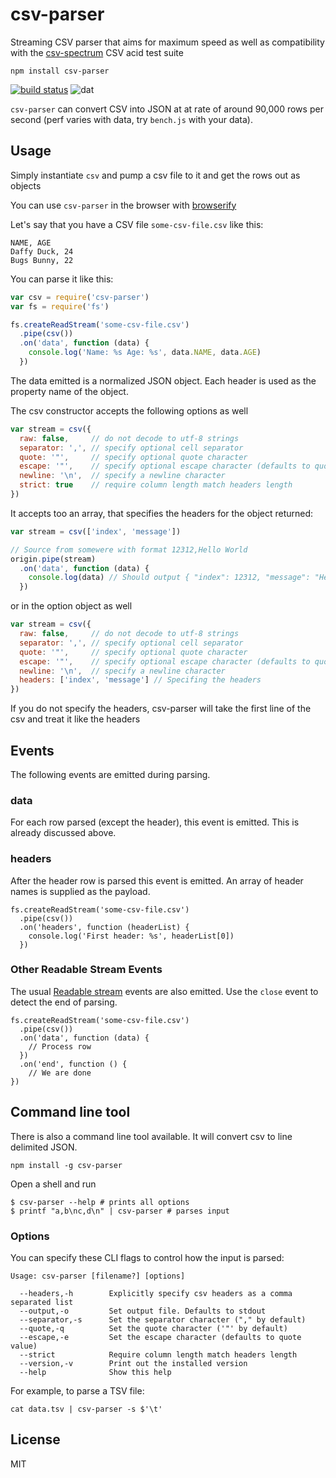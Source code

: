 # csv-parser

Streaming CSV parser that aims for maximum speed as well as compatibility with the [csv-spectrum](https://npmjs.org/csv-spectrum) CSV acid test suite

```
npm install csv-parser
```

[![build status](http://img.shields.io/travis/mafintosh/csv-parser.svg?style=flat)](http://travis-ci.org/mafintosh/csv-parser)
![dat](http://img.shields.io/badge/Development%20sponsored%20by-dat-green.svg?style=flat)

`csv-parser` can convert CSV into JSON at at rate of around 90,000 rows per second (perf varies with data, try `bench.js` with your data).

## Usage

Simply instantiate `csv` and pump a csv file to it and get the rows out as objects

You can use `csv-parser` in the browser with [browserify](http://browserify.org/)

Let's say that you have a CSV file ``some-csv-file.csv`` like this:

```
NAME, AGE
Daffy Duck, 24
Bugs Bunny, 22
```

You can parse it like this:

``` js
var csv = require('csv-parser')
var fs = require('fs')

fs.createReadStream('some-csv-file.csv')
  .pipe(csv())
  .on('data', function (data) {
    console.log('Name: %s Age: %s', data.NAME, data.AGE)
  })
```

The data emitted is a normalized JSON object. Each header is used as the property name of the object.

The csv constructor accepts the following options as well

``` js
var stream = csv({
  raw: false,     // do not decode to utf-8 strings
  separator: ',', // specify optional cell separator
  quote: '"',     // specify optional quote character
  escape: '"',    // specify optional escape character (defaults to quote value)
  newline: '\n',  // specify a newline character
  strict: true    // require column length match headers length
})
```
It accepts too an array, that specifies the headers for the object returned:

``` js
var stream = csv(['index', 'message'])

// Source from somewere with format 12312,Hello World
origin.pipe(stream)
  .on('data', function (data) {
    console.log(data) // Should output { "index": 12312, "message": "Hello World" }
  })
```

or in the option object as well

``` js
var stream = csv({
  raw: false,     // do not decode to utf-8 strings
  separator: ',', // specify optional cell separator
  quote: '"',     // specify optional quote character
  escape: '"',    // specify optional escape character (defaults to quote value)
  newline: '\n',  // specify a newline character
  headers: ['index', 'message'] // Specifing the headers
})
```

If you do not specify the headers, csv-parser will take the first line of the csv and treat it like the headers

## Events

The following events are emitted during parsing.

### data

For each row parsed (except the header), this event is emitted. This is already discussed above.

### headers

After the header row is parsed this event is emitted. An array of header names is supplied as the payload.

```
fs.createReadStream('some-csv-file.csv')
  .pipe(csv())
  .on('headers', function (headerList) {
    console.log('First header: %s', headerList[0])
  })
```

### Other Readable Stream Events
The usual [Readable stream](https://nodejs.org/api/stream.html#stream_class_stream_readable) events are also emitted. Use the ``close`` event to detect the end of parsing.

```
fs.createReadStream('some-csv-file.csv')
  .pipe(csv())
  .on('data', function (data) {
    // Process row
  })
  .on('end', function () {
    // We are done
})
```

## Command line tool

There is also a command line tool available. It will convert csv to line delimited JSON.

```
npm install -g csv-parser
```

Open a shell and run

```
$ csv-parser --help # prints all options
$ printf "a,b\nc,d\n" | csv-parser # parses input
```

### Options

You can specify these CLI flags to control how the input is parsed:

```
Usage: csv-parser [filename?] [options]

  --headers,-h        Explicitly specify csv headers as a comma separated list
  --output,-o         Set output file. Defaults to stdout
  --separator,-s      Set the separator character ("," by default)
  --quote,-q          Set the quote character ('"' by default)
  --escape,-e         Set the escape character (defaults to quote value)
  --strict            Require column length match headers length
  --version,-v        Print out the installed version
  --help              Show this help
```

For example, to parse a TSV file:

```
cat data.tsv | csv-parser -s $'\t'
```

## License

MIT

